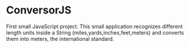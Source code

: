 # ConversorJS
First small JavaScript project. This small application recognizes different length units inside a String
(miles,yards,inches,feet,meters) and converts them into meters, the international standard.
